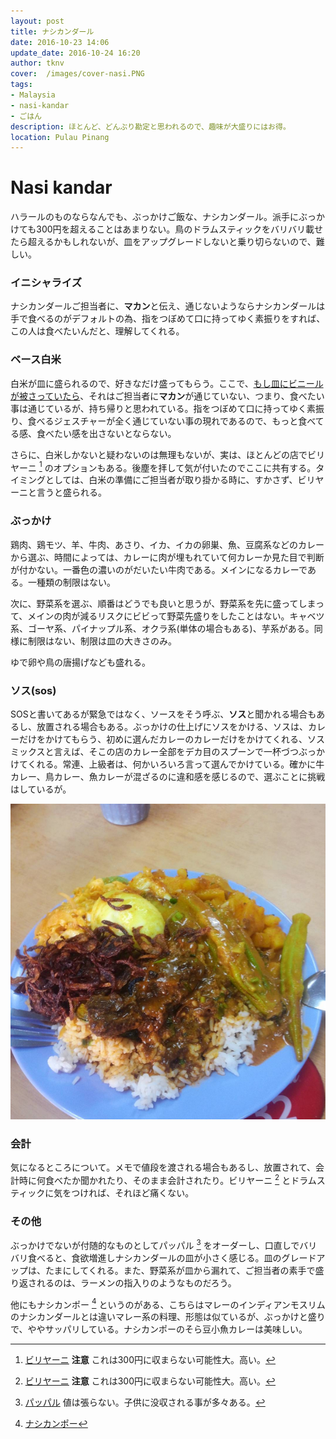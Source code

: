 ```yaml
---
layout: post
title: ナシカンダール
date: 2016-10-23 14:06
update_date: 2016-10-24 16:20
author: tknv
cover:  /images/cover-nasi.PNG
tags:
- Malaysia
- nasi-kandar
- ごはん
description: ほとんど、どんぶり勘定と思われるので、趣味が大盛りにはお得。
location: Pulau Pinang
---
```

# Nasi kandar  

ハラールのものならなんでも、ぶっかけご飯な、ナシカンダール。派手にぶっかけても300円を超えることはあまりない。鳥のドラムスティックをバリバリ載せたら超えるかもしれないが、皿をアップグレードしないと乗り切らないので、難しい。

### イニシャライズ

ナシカンダールご担当者に、**マカン**と伝え、通じないようならナシカンダールは手で食べるのがデフォルトの為、指をつぼめて口に持ってゆく素振りをすれば、この人は食べたいんだと、理解してくれる。

### ベース白米

白米が皿に盛られるので、好きなだけ盛ってもらう。ここで、<u>もし皿にビニールが被さっていたら</u>、それはご担当者に**マカン**が通じていない、つまり、食べたい事は通じているが、持ち帰りと思われている。指をつぼめて口に持ってゆく素振り、食べるジェスチャーが全く通じていない事の現れであるので、もっと食べてる感、食べたい感を出さないとならない。

さらに、白米しかないと疑わないのは無理もないが、実は、ほとんどの店でビリヤーニ [^1] のオプションもある。後塵を拝して気が付いたのでここに共有する。タイミングとしては、白米の準備にご担当者が取り掛かる時に、すかさず、ビリヤーニと言うと盛られる。

### ぶっかけ

鶏肉、鶏モツ、羊、牛肉、あさり、イカ、イカの卵巣、魚、豆腐系などのカレーから選ぶ、時間によっては、カレーに肉が埋もれていて何カレーか見た目で判断が付かない。一番色の濃いのがだいたい牛肉である。メインになるカレーである。一種類の制限はない。

次に、野菜系を選ぶ、順番はどうでも良いと思うが、野菜系を先に盛ってしまって、メインの肉が減るリスクにビビって野菜先盛りをしたことはない。キャベツ系、ゴーヤ系、パイナップル系、オクラ系(単体の場合もある)、芋系がある。同様に制限はない、制限は皿の大きさのみ。

ゆで卵や鳥の唐揚げなども盛れる。

### ソス(sos)

SOSと書いてあるが緊急ではなく、ソースをそう呼ぶ、**ソス**と聞かれる場合もあるし、放置される場合もある。ぶっかけの仕上げにソスをかける、ソスは、カレーだけをかけてもらう、初めに選んだカレーのカレーだけをかけてくれる、ソスミックスと言えば、そこの店のカレー全部をデカ目のスプーンで一杯づつぶっかけてくれる。常連、上級者は、何かいろいろ言って選んでかけている。確かに牛カレー、鳥カレー、魚カレーが混ざるのに違和感を感じるので、選ぶことに挑戦はしているが。

 ![nasi-01](/images/nasi/nasi-01.PNG)  

###  会計

気になるところについて。メモで値段を渡される場合もあるし、放置されて、会計時に何食べたか聞かれたり、そのまま会計されたり。ビリヤーニ [^1] とドラムスティックに気をつければ、それほど痛くない。

### その他

ぶっかけでないが付随的なものとしてパッパル [^2] をオーダーし、口直しでバリバリ食べると、食欲増進しナシカンダールの皿が小さく感じる。皿のグレードアップは、たまにしてくれる。また、野菜系が皿から漏れて、ご担当者の素手で盛り返されるのは、ラーメンの指入りのようなものだろう。

他にもナシカンポー [^3] というのがある、こちらはマレーのインディアンモスリムのナシカンダールとは違いマレー系の料理、形態は似ているが、ぶっかけと盛りで、ややサッパリしている。ナシカンポーのそら豆小魚カレーは美味しい。

[^Nasi kandar]: [Nasi kandar](https://ms.wikipedia.org/wiki/Nasi_kandar)
[^1]: [ビリヤーニ](https://ja.wikipedia.org/wiki/%E3%83%93%E3%83%AA%E3%83%A4%E3%83%8B) **注意** これは300円に収まらない可能性大。高い。
[^2]: [パッパル](https://en.wikipedia.org/wiki/Papadum) 値は張らない。子供に没収される事が多々ある。
[^3]: [ナシカンポー](https://en.wikipedia.org/wiki/Nasi_campur)
